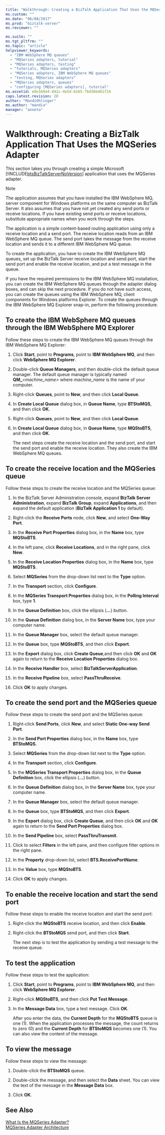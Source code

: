```yaml
---
title: "Walkthrough: Creating a BizTalk Application That Uses the MQSeries Adapter | Microsoft Docs"
ms.custom: ""
ms.date: "06/08/2017"
ms.prod: "biztalk-server"
ms.reviewer: ""

ms.suite: ""
ms.tgt_pltfrm: ""
ms.topic: "article"
helpviewer_keywords: 
  - "IBM WebSphere MQ queues"
  - "MQSeries adapters, tutorial"
  - "MQSeries adapters, testing"
  - "tutorials, MQSeries adapters"
  - "MQSeries adapters, IBM WebSphere MQ queues"
  - "testing, MQSeries adapters"
  - "MQSeries adapters, queues"
  - "configuring [MQSeries adapters], tutorial"
ms.assetid: e9e169e4-d41c-4e5d-b165-7bd36b481f24
caps.latest.revision: 20
author: "MandiOhlinger"
ms.author: "mandia"
manager: "anneta"
---
```

# Walkthrough: Creating a BizTalk Application That Uses the MQSeries Adapter
This section takes you through creating a simple Microsoft [!INCLUDE[btsBizTalkServerNoVersion](../includes/btsbiztalkservernoversion-md.md)] application that uses the MQSeries adapter.  
  
> [!NOTE]
>  The application assumes that you have installed the IBM WebSphere MQ, server component for Windows platforms on the same computer as BizTalk Server. It also assumes that you have not yet created any send ports or receive locations. If you have existing send ports or receive locations, substitute appropriate names when you work through the steps.  
  
 The application is a simple content-based routing application using only a receive location and a send port. The receive location reads from an IBM WebSphere MQ queue. The send port takes the message from the receive location and sends it to a different IBM WebSphere MQ queue.  
  
 To create the application, you have to create the IBM WebSphere MQ queues, set up the BizTalk Server receive location and send port, start the send port and enable the receive location, and put a test message in the queue.  
  
 If you have the required permissions to the IBM WebSphere MQ installation, you can create the IBM WebSphere MQ queues through the adapter dialog boxes, and can skip the next procedure. If you do not have such access, you can create the queues using the IBM WebSphere MQ, client components for Windows platforms Explorer. To create the queues through the IBM WebSphere MQ Explorer snap-in, perform the following procedure.  
  
## To create the IBM WebSphere MQ queues through the IBM WebSphere MQ Explorer  
 Follow these steps to create the IBM WebSphere MQ queues through the IBM WebSphere MQ Explorer:  
  
1. Click **Start**, point to **Programs**, point to **IBM WebSphere MQ**, and then click **WebSphere MQ Explorer**.  
  
2. Double-click **Queue Managers**, and then double-click the default queue manager. The default queue manager is typically named **QM_***<machine_name>* where *machine_name* is the name of your computer.  
  
3. Right-click **Queues**, point to **New**, and then click **Local Queue**.  
  
4. In **Create Local Queue** dialog box, in **Queue Name**, type **BTStoMQS**, and then click **OK**.  
  
5. Right-click **Queues**, point to **New**, and then click **Local Queue**.  
  
6. In **Create Local Queue** dialog box, in **Queue Name**, type **MQStoBTS**, and then click **OK**.  
  
   The next steps create the receive location and the send port, and start the send port and enable the receive location. They also create the IBM WebSphere MQ queues.  
  
## To create the receive location and the MQSeries queue  
 Follow these steps to create the receive location and the MQSeries queue:  
  
1.  In the BizTalk Server Administration console, expand **BizTalk Server Administration**, expand **BizTalk Group**, expand **Applications**, and then expand the default application (**BizTalk Application 1** by default).  
  
2.  Right-click the **Receive Ports** node, click **New**, and select **One-Way Port**.  
  
3.  In the **Receive Port Properties** dialog box, in the **Name** box, type **MQStoBTS**.  
  
4.  In the left pane, click **Receive Locations**, and in the right pane, click **New**.  
  
5.  In the **Receive Location Properties** dialog box, in the **Name** box, type **MQStoBTS**.  
  
6.  Select **MQSeries** from the drop-down list next to the **Type** option.  
  
7.  In the **Transport** section, click **Configure**.  
  
8.  In the **MQSeries Transport Properties** dialog box, in the **Polling Interval** box, type **1**.  
  
9. In the **Queue Definition** box, click the ellipsis (**…**) button.  
  
10. In the **Queue Definition** dialog box, in the **Server Name** box, type your computer name.  
  
11. In the **Queue Manager** box, select the default queue manager.  
  
12. In the **Queue** box, type **MQStoBTS**, and then click **Export**.  
  
13. In the **Export** dialog box, click **Create Queue**,and then click **OK** and **OK** again to return to the **Receive Location Properties** dialog box.  
  
14. In the **Receive Handler** box, select **BizTalkServerApplication**.  
  
15. In the **Receive Pipeline** box, select **PassThruReceive**.  
  
16. Click **OK** to apply changes.  
  
## To create the send port and the MQSeries queue  
 Follow these steps to create the send port and the MQSeries queue:  
  
1.  Right-click **Send Ports**, click **New**, and select **Static One-way Send Port**.  
  
2.  In the **Send Port Properties** dialog box, in the **Name** box, type **BTStoMQS.**  
  
3.  Select **MQSeries** from the drop-down list next to the **Type** option.  
  
4.  In the **Transport** section, click **Configure**.  
  
5.  In the **MQSeries Transport Properties** dialog box, in the **Queue Definition** box, click the ellipsis (**…**) button.  
  
6.  In the **Queue Definition** dialog box, in the **Server Name** box, type your computer name.  
  
7.  In the **Queue Manager** box, select the default queue manager.  
  
8.  In the **Queue** box, type **BTStoMQS**, and then click **Export**.  
  
9. In the **Export** dialog box, click **Create Queue**, and then click **OK** and **OK** again to return to the **Send Port Properties** dialog box.  
  
10. In the **Send Pipeline** box, select **PassThruTransmit**.  
  
11. Click to select **Filters** in the left pane, and then configure filter options in the right pane.  
  
12. In the **Property** drop-down list, select **BTS.ReceivePortName**.  
  
13. In the **Value** box, type **MQStoBTS**.  
  
14. Click **OK** to apply changes.  
  
## To enable the receive location and start the send port  
 Follow these steps to enable the receive location and start the send port:  
  
1. Right-click the **MQStoBTS** receive location, and then click **Enable**.  
  
2. Right-click the **BTStoMQS** send port, and then click **Start**.  
  
   The next step is to test the application by sending a test message to the receive queue.  
  
## To test the application  
 Follow these steps to test the application:  
  
1. Click **Start**, point to **Programs**, point to **IBM WebSphere MQ**, and then click **WebSphere MQ Explorer**.  
  
2. Right-click **MQStoBTS**, and then click **Put Test Message**.  
  
3. In the **Message Data** box, type a test message. Click **OK**.  
  
   After you enter the data, the **Current Depth** for the **MQStoBTS** queue is one (1). When the application processes the message, the count returns to zero (0) and the **Current Depth** for **BTStoMQS** becomes one (1). You can also view the content of the message.  
  
## To view the message  
 Follow these steps to view the message:  
  
1.  Double-click the **BTStoMQS** queue.  
  
2.  Double-click the message, and then select the **Data** sheet. You can view the text of the message in the **Message Data** box.  
  
3.  Click **OK**.  
  
## See Also  
 [What Is the MQSeries Adapter?](../core/what-is-the-mqseries-adapter.md)   
 [MQSeries Adapter Architecture](../core/mqseries-adapter-architecture.md)
